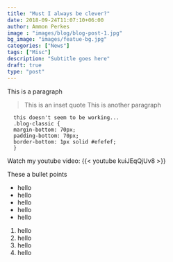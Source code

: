 ```yaml
---
title: "Must I always be clever?"
date: 2018-09-24T11:07:10+06:00
author: Ammon Perkes
image : "images/blog/blog-post-1.jpg"
bg_image: "images/featue-bg.jpg"
categories: ["News"]
tags: ["Misc"]
description: "Subtitle goes here"
draft: true
type: "post"
---
```


This is a paragraph </p>
> This is an inset quote
This is another paragraph </p>
```
  this doesn't seem to be working...
  .blog-classic {
  margin-bottom: 70px;
  padding-bottom: 70px;
  border-bottom: 1px solid #efefef;
  }
```

Watch my youtube video:
{{< youtube kuiJEqQjUv8 >}}

These a bullet points </p>

* hello
* hello
* hello
* hello
* hello

1. hello
2. hello
3. hello
4. hello
